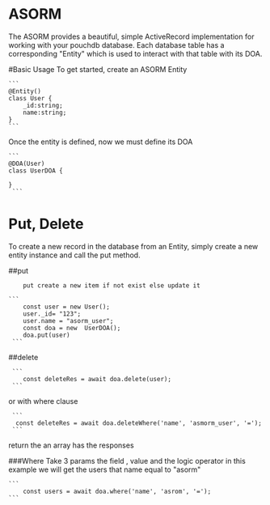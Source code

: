 # ASORM

The ASORM  provides a beautiful, simple ActiveRecord implementation for working with your pouchdb database.
 Each database table has a corresponding "Entity" which is used to interact with that table with its DOA.
 
 #Basic Usage
 To get started, create an ASORM Entity
 
    ```
    @Entity()
    class User {
        _id:string;
        name:string;
    }
    ```
   Once the entity is defined, now we must define its DOA
   
    ```
    @DOA(User)
    class UserDOA {
    
    }
     ```
   #  Put, Delete
   To create a new record in the database from an Entity, simply create a new entity instance and call the put method.
  
   ##put
    
        put create a new item if not exist else update it
    
    ```
        const user = new User();
        user._id= "123";
        user.name = "asorm_user";
        const doa = new  UserDOA();
        doa.put(user)
     ```
   ##delete
        
     ```
        const deleteRes = await doa.delete(user);
     ```
 or with where clause 
      
     ```
      const deleteRes = await doa.deleteWhere('name', 'asmorm_user', '=');
     ```
  return the an array has the responses
  
###Where 
Take 3 params the field , value and the logic operator in this example we will get the users that name equal to "asorm"
    
    ```
        const users = await doa.where('name', 'asrom', '=');
    ```

